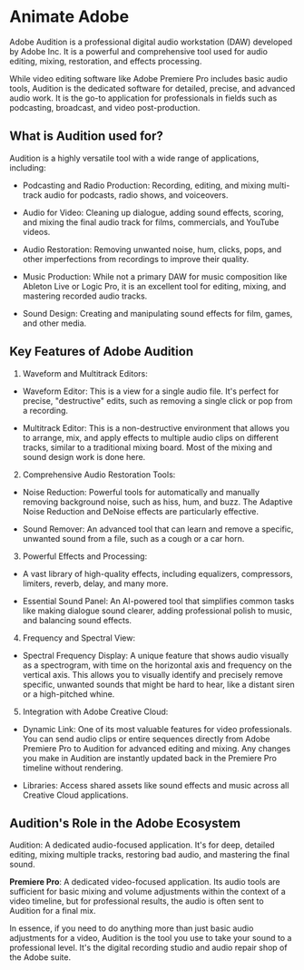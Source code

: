 # Animate Adobe 
Adobe Audition is a professional digital audio workstation (DAW) developed by Adobe Inc. It is a powerful and comprehensive tool used for audio editing, mixing, restoration, and effects processing.

While video editing software like Adobe Premiere Pro includes basic audio tools, Audition is the dedicated software for detailed, precise, and advanced audio work. It is the go-to application for professionals in fields such as podcasting, broadcast, and video post-production.


## What is Audition used for?
Audition is a highly versatile tool with a wide range of applications, including:

- Podcasting and Radio Production: Recording, editing, and mixing multi-track audio for podcasts, radio shows, and voiceovers.

- Audio for Video: Cleaning up dialogue, adding sound effects, scoring, and mixing the final audio track for films, commercials, and YouTube videos.

- Audio Restoration: Removing unwanted noise, hum, clicks, pops, and other imperfections from recordings to improve their quality.

- Music Production: While not a primary DAW for music composition like Ableton Live or Logic Pro, it is an excellent tool for editing, mixing, and mastering recorded audio tracks.

- Sound Design: Creating and manipulating sound effects for film, games, and other media.
## Key Features of Adobe Audition
1. Waveform and Multitrack Editors:

- Waveform Editor: This is a view for a single audio file. It's perfect for precise, "destructive" edits, such as removing a single click or pop from a recording.

- Multitrack Editor: This is a non-destructive environment that allows you to arrange, mix, and apply effects to multiple audio clips on different tracks, similar to a traditional mixing board. Most of the mixing and sound design work is done here.

2. Comprehensive Audio Restoration Tools:

- Noise Reduction: Powerful tools for automatically and manually removing background noise, such as hiss, hum, and buzz. The Adaptive Noise Reduction and DeNoise effects are particularly effective.


- Sound Remover: An advanced tool that can learn and remove a specific, unwanted sound from a file, such as a cough or a car horn.

3. Powerful Effects and Processing:

- A vast library of high-quality effects, including equalizers, compressors, limiters, reverb, delay, and many more.

- Essential Sound Panel: An AI-powered tool that simplifies common tasks like making dialogue sound clearer, adding professional polish to music, and balancing sound effects.

4. Frequency and Spectral View:

- Spectral Frequency Display: A unique feature that shows audio visually as a spectrogram, with time on the horizontal axis and frequency on the vertical axis. This allows you to visually identify and precisely remove specific, unwanted sounds that might be hard to hear, like a distant siren or a high-pitched whine.

5. Integration with Adobe Creative Cloud:

- Dynamic Link: One of its most valuable features for video professionals. You can send audio clips or entire sequences directly from Adobe Premiere Pro to Audition for advanced editing and mixing. Any changes you make in Audition are instantly updated back in the Premiere Pro timeline without rendering.

- Libraries: Access shared assets like sound effects and music across all Creative Cloud applications.

## Audition's Role in the Adobe Ecosystem
Audition: A dedicated audio-focused application. It's for deep, detailed editing, mixing multiple tracks, restoring bad audio, and mastering the final sound.

**Premiere Pro**: A dedicated video-focused application. Its audio tools are sufficient for basic mixing and volume adjustments within the context of a video timeline, but for professional results, the audio is often sent to Audition for a final mix.

In essence, if you need to do anything more than just basic audio adjustments for a video, Audition is the tool you use to take your sound to a professional level. It's the digital recording studio and audio repair shop of the Adobe suite.
